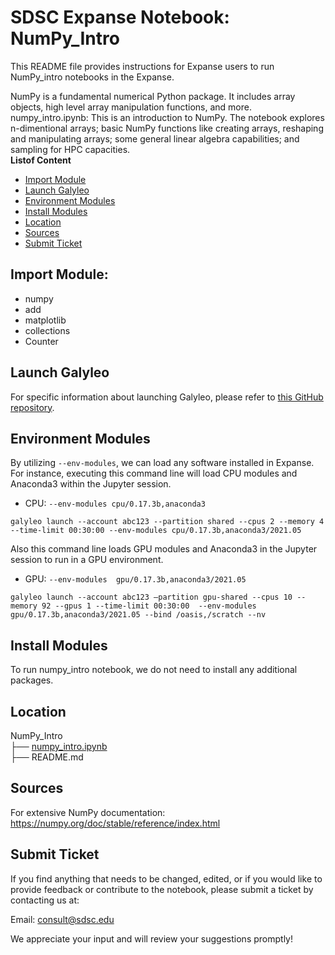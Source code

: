 # SDSC Expanse Notebook: NumPy_Intro
This README file provides instructions for Expanse users to run NumPy_intro notebooks in the Expanse.

NumPy is a fundamental numerical Python package. It includes array objects, high level array manipulation functions, and more. 
numpy_intro.ipynb: This is an introduction to NumPy. The notebook explores n-dimentional arrays; basic NumPy functions like creating arrays, reshaping and manipulating arrays; some general linear algebra capabilities; and sampling for HPC capacities.\
  **Listof Content**
- [Import Module](#import-module)
- [Launch Galyleo](#launch-galyleo)
- [Environment Modules](#environment-modules)
- [Install Modules](#install-modules)
- [Location](#location)
- [Sources](#sources)
- [Submit Ticket](#submit-ticket)
## Import Module:
- numpy
- add
- matplotlib 
- collections
- Counter

## Launch Galyleo
For specific information about launching Galyleo, please refer to [this GitHub repository](https://github.com/mkandes/galyleo).

## Environment Modules
By utilizing `--env-modules`, we can load any software installed in Expanse. 
For instance, executing this command line will load CPU modules and Anaconda3 within the Jupyter session.
  - CPU:
`--env-modules cpu/0.17.3b,anaconda3`
```
galyleo launch --account abc123 --partition shared --cpus 2 --memory 4 --time-limit 00:30:00 --env-modules cpu/0.17.3b,anaconda3/2021.05
```
Also this command line loads GPU modules and Anaconda3 in the Jupyter session to run in a GPU environment.
 - GPU:
`--env-modules  gpu/0.17.3b,anaconda3/2021.05`
```
galyleo launch --account abc123 —partition gpu-shared --cpus 10 --memory 92 --gpus 1 --time-limit 00:30:00  --env-modules  gpu/0.17.3b,anaconda3/2021.05 --bind /oasis,/scratch --nv
```
## Install Modules
To run numpy_intro notebook, we do not need to install any additional packages.

## Location 

NumPy_Intro\
├── [numpy_intro.ipynb](./numpy_intro.ipynb)\
├── README.md

## Sources
For extensive NumPy documentation: https://numpy.org/doc/stable/reference/index.html

## Submit Ticket
If you find anything that needs to be changed, edited, or if you would like to provide feedback or contribute to the notebook, please submit a ticket by contacting us at:

Email: consult@sdsc.edu

We appreciate your input and will review your suggestions promptly!